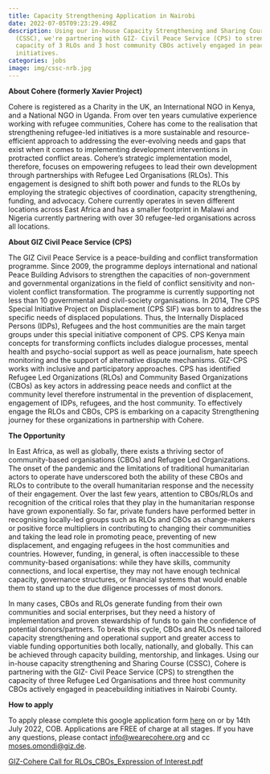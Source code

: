 ```yaml
---
title: Capacity Strengthening Application in Nairobi
date: 2022-07-05T09:23:29.498Z
description: Using our in-house Capacity Strengthening and Sharing Course
  (CSSC), we're partnering with GIZ- Civil Peace Service (CPS) to strengthen the
  capacity of 3 RLOs and 3 host community CBOs actively engaged in peacebuilding
  initiatives.
categories: jobs
image: img/cssc-nrb.jpg
---
```

**About Cohere (formerly Xavier Project)**

Cohere is registered as a Charity in the UK, an International NGO in Kenya, and a National NGO in Uganda. From over ten years cumulative experience working with refugee communities, Cohere has come to the realisation that strengthening refugee-led initiatives is a more sustainable and resource-efficient approach to addressing the ever-evolving needs and gaps that exist when it comes to implementing development interventions in protracted conflict areas. Cohere’s strategic implementation model, therefore, focuses on empowering refugees to lead their own development through partnerships with Refugee Led Organisations (RLOs). This engagement is designed to shift both power and funds to the RLOs by employing the strategic objectives of coordination, capacity strengthening, funding, and advocacy. Cohere currently operates in seven different locations across East Africa and has a smaller footprint in Malawi and Nigeria currently partnering with over 30 refugee-led organisations across all locations. 



**About GIZ Civil Peace Service (CPS)** 

The GIZ Civil Peace Service is a peace-building and conflict transformation programme. Since 2009, the programme deploys international and national Peace Building Advisors to strengthen the capacities of non-government and governmental organizations in the field of conflict sensitivity and non-violent conflict transformation. The programme is currently supporting not less than 10 governmental and civil-society organisations. In 2014, The CPS Special Initiative Project on Displacement (CPS SIF) was born to address the specific needs of displaced populations. Thus, the Internally Displaced Persons (IDPs), Refugees and the host communities are the main target groups under this special initiative component of CPS. CPS Kenya main concepts for transforming conflicts includes dialogue processes, mental health and psycho-social support as well as peace journalism, hate speech monitoring and the support of alternative dispute mechanisms. GIZ-CPS works with inclusive and participatory approaches. CPS has identified Refugee Led Organizations (RLOs) and Community Based Organizations (CBOs) as key actors in addressing peace needs and conflict at the community level therefore instrumental in the prevention of displacement, engagement of IDPs, refugees, and the host community. To effectively engage the RLOs and CBOs, CPS is embarking on a capacity Strengthening journey for these organizations in partnership with Cohere. 

**The Opportunity** 

In East Africa, as well as globally, there exists a thriving sector of community-based organisations (CBOs) and Refugee Led Organizations. The onset of the pandemic and the limitations of traditional humanitarian actors to operate have underscored both the ability of these CBOs and RLOs to contribute to the overall humanitarian response and the necessity of their engagement. Over the last few years, attention to CBOs/RLOs and recognition of the critical roles that they play in the humanitarian response have grown exponentially. So far, private funders have performed better in recognising locally-led groups such as RLOs and CBOs as change-makers or positive force multipliers in contributing to changing their communities and taking the lead role in promoting peace, preventing of new displacement, and engaging refugees in the host communities and countries. However, funding, in general, is often inaccessible to these community-based organisations: while they have skills, community connections, and local expertise, they may not have enough technical capacity, governance structures, or financial systems that would enable them to stand up to the due diligence processes of most donors. 

In many cases, CBOs and RLOs generate funding from their own communities and social enterprises, but they need a history of implementation and proven stewardship of funds to gain the confidence of potential donors/partners. To break this cycle, CBOs and RLOs need tailored capacity strengthening and operational support and greater access to viable funding opportunities both locally, nationally, and globally. This can be achieved through capacity building, mentorship, and linkages. Using our in-house capacity strengthening and Sharing Course (CSSC), Cohere is partnering with the GIZ- Civil Peace Service (CPS) to strengthen the capacity of three Refugee Led Organisations and three host community CBOs actively engaged in peacebuilding initiatives in Nairobi County. 

**How to apply** 

To apply please complete this google application form [here](https://docs.google.com/forms/d/1CcY2T61Mm46lrM5jXwZ6To6JujoQsD_HjF6vz-ePm9E/viewform?ts=62a9eb84&edit_requested=true) on or by 14th July 2022, COB. Applications are FREE of charge at all stages. If you have any questions, please contact [info@wearecohere.org](info@wearecohere.org) and cc [moses.omondi@giz.de](moses.omondi@giz.de). 

[GIZ-Cohere Call for RLOs_CBOs_Expression of Interest.pdf ](https://drive.google.com/file/d/1eadWH_sab5DbtpxlZosACfLfX13G34MA/view?usp=sharing)